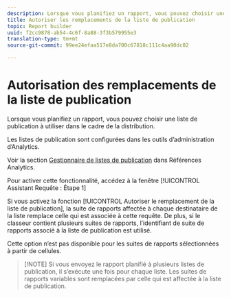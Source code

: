 ```yaml
---
description: Lorsque vous planifiez un rapport, vous pouvez choisir une liste de publication à utiliser dans le cadre de la distribution.
title: Autoriser les remplacements de la liste de publication
topic: Report builder
uuid: f2cc9878-ab54-4c6f-8a88-3f3b579955e3
translation-type: tm+mt
source-git-commit: 99ee24efaa517e8da700c67818c111c4aa90dc02

---
```



# Autorisation des remplacements de la liste de publication

Lorsque vous planifiez un rapport, vous pouvez choisir une liste de publication à utiliser dans le cadre de la distribution.

Les listes de publication sont configurées dans les outils d’administration d’Analytics.

Voir la section [Gestionnaire de listes de publication](https://marketing.adobe.com/resources/help/en_US/reference/publishing_list.html) dans Références Analytics.

Pour activer cette fonctionnalité, accédez à la fenêtre [!UICONTROL Assistant Requête : Étape 1]

Si vous activez la fonction [!UICONTROL Autoriser le remplacement de la liste de publication], la suite de rapports affectée à chaque destinataire de la liste remplace celle qui est associée à cette requête. De plus, si le classeur contient plusieurs suites de rapports, l’identifiant de suite de rapports associé à la liste de publication est utilisé.

Cette option n’est pas disponible pour les suites de rapports sélectionnées à partir de cellules.

> [!NOTE] Si vous envoyez le rapport planifié à plusieurs listes de publication, il s’exécute une fois pour chaque liste. Les suites de rapports variables sont remplacées par celle qui est affectée à la liste de publication.


